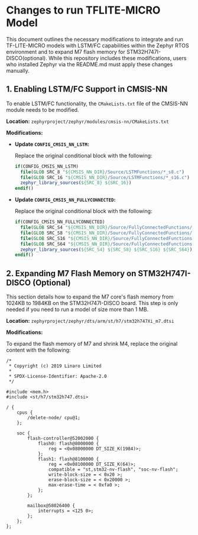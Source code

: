 # Changes to run TFLITE-MICRO Model

This document outlines the necessary modifications to integrate and run TF-LITE-MICRO models with LSTM/FC capabilities within the Zephyr RTOS environment and to expand M7 flash memory for STM32H747I-DISCO(optional). While this repository includes these modifications, users who installed Zephyr via the README.md must apply these changes manually.

## 1. Enabling LSTM/FC Support in CMSIS-NN

To enable LSTM/FC functionality, the `CMakeLists.txt` file of the CMSIS-NN module needs to be modified.

**Location:** `zephyrproject/zephyr/modules/cmsis-nn/CMakeLists.txt`

**Modifications:**

-   **Update `CONFIG_CMSIS_NN_LSTM`:**

    Replace the original conditional block with the following:

    ```cmake
    if(CONFIG_CMSIS_NN_LSTM)
      file(GLOB SRC_8 "${CMSIS_NN_DIR}/Source/LSTMFunctions/*_s8.c")
      file(GLOB SRC_16 "${CMSIS_NN_DIR}/Source/LSTMFunctions/*_s16.c")
      zephyr_library_sources(${SRC_8} ${SRC_16})
    endif()
    ```

    
-   **Update `CONFIG_CMSIS_NN_FULLYCONNECTED`:**

    Replace the original conditional block with the following:

    ```cmake
    if(CONFIG_CMSIS_NN_FULLYCONNECTED)
      file(GLOB SRC_S4 "${CMSIS_NN_DIR}/Source/FullyConnectedFunctions/*_s4.c")
      file(GLOB SRC_S8 "${CMSIS_NN_DIR}/Source/FullyConnectedFunctions/*_s8.c")
      file(GLOB SRC_S16 "${CMSIS_NN_DIR}/Source/FullyConnectedFunctions/*_s16*.c")
      file(GLOB SRC_S64 "${CMSIS_NN_DIR}/Source/FullyConnectedFunctions/*_s64*.c")
      zephyr_library_sources(${SRC_S4} ${SRC_S8} ${SRC_S16} ${SRC_S64})
    endif()
    ```


## 2. Expanding M7 Flash Memory on STM32H747I-DISCO (Optional)

This section details how to expand the M7 core's flash memory from 1024KB to 1984KB on the STM32H747I-DISCO board. This step is only needed if you need to run a model of size more than 1 MB. 

**Location:** `zephyrproject/zephyr/dts/arm/st/h7/stm32h747Xi_m7.dtsi`

**Modifications:**

To expand the flash memory of M7 and shrink M4, replace the original content with the following:

```
/*
 * Copyright (c) 2019 Linaro Limited
 *
 * SPDX-License-Identifier: Apache-2.0
 */

#include <mem.h>
#include <st/h7/stm32h747.dtsi>

/ {
    cpus {
        /delete-node/ cpu@1;
    };

    soc {
        flash-controller@52002000 {
            flash0: flash@8000000 {
                reg = <0x08000000 DT_SIZE_K(1984)>;
            };
            flash1: flash@8100000 {
                reg = <0x08100000 DT_SIZE_K(64)>;
                compatible = "st,stm32-nv-flash", "soc-nv-flash";
                write-block-size = < 0x20 >;
                erase-block-size = < 0x20000 >;
                max-erase-time = < 0xfa0 >;
            };
        };

        mailbox@58026400 {
            interrupts = <125 0>;
        };
    };
};
```
